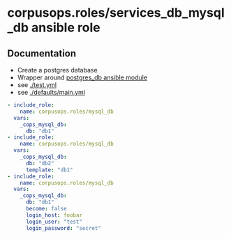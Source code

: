 # corpusops.roles/services_db_mysql_db ansible role
## Documentation

- Create a postgres database
- Wrapper around [postgres_db ansible module](http://docs.ansible.com/ansible/latest/mysql_db_module.html)
- see [./test.yml](./test.yml)
- see [./defaults/main.yml](./defaults/main.yml)

```yaml
- include_role:
    name: corpusops.roles/mysql_db
  vars:
    _cops_mysql_db:
      db: "db1"
- include_role:
    name: corpusops.roles/mysql_db
  vars:
    _cops_mysql_db:
      db: "db2"
      template: "db1"
- include_role:
    name: corpusops.roles/mysql_db
  vars:
    _cops_mysql_db:
      db: "db1"
      become: false
      login_host: foobar
      login_user: "test"
      login_password: "secret"
```
